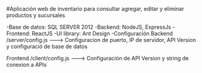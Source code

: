 #Aplicación web de inventario para consultar agregar, editar y eliminar productos y sucursales

-Base de datos: SQL SERVER 2012
-Backend: NodeJS, ExpressJs
-Frontend: ReactJS
-UI library: Ant Design
-Configuración Backend /server/config.js ---> Configuracion de puerto, IP de servidor, API Version y configuració de base de datos

Frontend /client/config.js ---> Configuración de API Version y string de conexion a APIs
